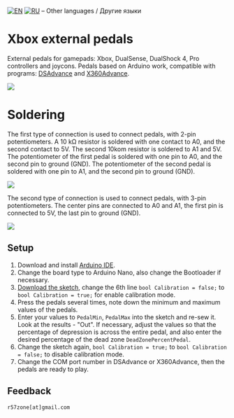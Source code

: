 [![EN](https://user-images.githubusercontent.com/9499881/33184537-7be87e86-d096-11e7-89bb-f3286f752bc6.png)](https://github.com/r57zone/XboxExternalPedals/) 
[![RU](https://user-images.githubusercontent.com/9499881/27683795-5b0fbac6-5cd8-11e7-929c-057833e01fb1.png)](https://github.com/r57zone/XboxExternalPedals/blob/master/README.RU.md)
&#8211; Other languages / Другие языки

# Xbox external pedals
External pedals for gamepads: Xbox, DualSense, DualShock 4, Pro controllers and joycons. Pedals based on Arduino work, compatible with programs: [DSAdvance](https://github.com/r57zone/DSAdvance) and [X360Advance](https://github.com/r57zone/X360Advance).

[![](https://user-images.githubusercontent.com/9499881/195859587-65cdaca4-5abd-4594-b079-e388721ae25d.gif)](https://youtu.be/liI_7U_R0as)

# Soldering
The first type of connection is used to connect pedals, with 2-pin potentiometers. A 10 kΩ resistor is soldered with one contact to A0, and the second contact to 5V. The second 10kom resistor is soldered to A1 and 5V. The potentiometer of the first pedal is soldered with one pin to A0, and the second pin to ground (GND). The potentiometer of the second pedal is soldered with one pin to A1, and the second pin to ground (GND).

![](https://user-images.githubusercontent.com/9499881/195835452-441661bc-d72e-4ff1-8f68-62eaa4354ed8.png)

The second type of connection is used to connect pedals, with 3-pin potentiometers. The center pins are connected to A0 and A1, the first pin is connected to 5V, the last pin to ground (GND).

![](https://user-images.githubusercontent.com/9499881/195835532-f015b3f1-0a9c-4ed3-ba92-752e9b09edca.png)

## Setup
1. Download and install [Arduino IDE](https://www.arduino.cc/en/software).
2. Change the board type to Arduino Nano, also change the Bootloader if necessary.
3. [Download the sketch](https://github.com/r57zone/XboxExternalPedals/blob/master/Firmware.ino), change the 6th line `bool Calibration = false;` to `bool Calibration = true;` for enable calibration mode.
4. Press the pedals several times, note down the minimum and maximum values ​​of the pedals.
5. Enter your values ​​to `PedalMin`, `PedalMax` into the sketch and re-sew it. Look at the results - "Out". If necessary, adjust the values ​​so that the percentage of depression is across the entire pedal, and also enter the desired percentage of the dead zone `DeadZonePercentPedal`.
6. Change the sketch again, `bool Calibration = true;` to `bool Calibration = false;` to disable calibration mode.
7. Change the COM port number in DSAdvance or X360Advance, then the pedals are ready to play.

## Feedback
`r57zone[at]gmail.com`
